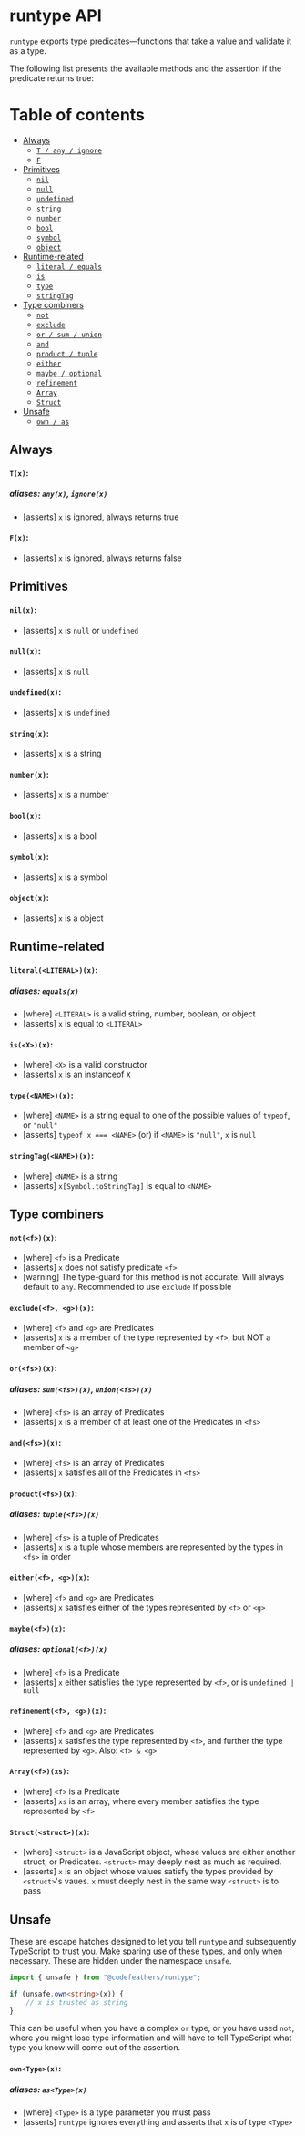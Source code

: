 # runtype API

`runtype` exports type predicates—functions that take a value and validate it as a type.

The following list presents the available methods and the assertion if the predicate returns true:

# Table of contents
- [Always](#always)
	- [`T / any / ignore`](#tx)
	- [`F`](#Fx)
- [Primitives](#primitives)
	- [`nil`](#nilx)
	- [`null`](#nullx)
	- [`undefined`](#undefinedx)
	- [`string`](#stringx)
	- [`number`](#numberx)
	- [`bool`](#boolx)
	- [`symbol`](#symbolx)
	- [`object`](#objectx)
- [Runtime-related](#runtime-related)
	- [`literal / equals`](#literalLITERALx)
	- [`is`](#isXx)
	- [`type`](#typeNAMEx)
	- [`stringTag`](#stringTagNAMEx)
- [Type combiners](#type-combiners)
	- [`not`](#notfx)
	- [`exclude`](#excludef-gx)
	- [`or / sum / union`](#orfsx)
	- [`and`](#andfsx)
	- [`product / tuple`](#productfsx)
	- [`either`](#eitherf-gx)
	- [`maybe / optional`](#maybefx)
	- [`refinement`](#refinementf-gx)
	- [`Array`](#Arrayfx)
	- [`Struct`](#Structstructx)
- [Unsafe](#unsafe)
	- [`own / as`](#owntypex)

## Always

#### **`T(x)`**:
##### aliases: **`any(x)`**, **`ignore(x)`**
- [asserts] `x` is ignored, always returns true

#### **`F(x)`**:
- [asserts] `x` is ignored, always returns false

## Primitives

#### **`nil(x)`**:
- [asserts] `x` is `null` or `undefined`

#### **`null(x)`**:
- [asserts] `x` is `null`

#### **`undefined(x)`**:
- [asserts] `x` is `undefined`

#### **`string(x)`**:
- [asserts] `x` is a string

#### **`number(x)`**:
- [asserts] `x` is a number

#### **`bool(x)`**:
- [asserts] `x` is a bool

#### **`symbol(x)`**:
- [asserts] `x` is a symbol

#### **`object(x)`**:
- [asserts] `x` is a object

## Runtime-related

#### **`literal(<LITERAL>)(x)`**:
##### aliases: **`equals(x)`**
- [where] `<LITERAL>` is a valid string, number, boolean, or object
- [asserts] `x` is equal to `<LITERAL>`

#### **`is(<X>)(x)`**:
- [where] `<X>` is a valid constructor
- [asserts] `x` is an instanceof `X`

#### **`type(<NAME>)(x)`**:
- [where] `<NAME>` is a string equal to one of the possible values of `typeof`, or `"null"`
- [asserts] `typeof x === <NAME>` (or) if `<NAME>` is `"null"`, `x` is `null`

#### **`stringTag(<NAME>)(x)`**:
- [where] `<NAME>` is a string
- [asserts] `x[Symbol.toStringTag]` is equal to `<NAME>`

## Type combiners

#### **`not(<f>)(x)`**:
- [where] `<f>` is a Predicate
- [asserts] `x` does not satisfy predicate `<f>`
- [warning] The type-guard for this method is not accurate. Will always default to `any`. Recommended to use `exclude` if possible

#### **`exclude(<f>, <g>)(x)`**:
- [where] `<f>` and `<g>` are Predicates
- [asserts] `x` is a member of the type represented by `<f>`, but NOT a member of `<g>`

#### **`or(<fs>)(x)`**:
##### aliases: **`sum(<fs>)(x)`**, **`union(<fs>)(x)`**
- [where] `<fs>` is an array of Predicates
- [asserts] `x` is a member of at least one of the Predicates in `<fs>`

#### **`and(<fs>)(x)`**:
- [where] `<fs>` is an array of Predicates
- [asserts] `x` satisfies all of the Predicates in `<fs>`

#### **`product(<fs>)(x)`**:
##### aliases: **`tuple(<fs>)(x)`**
- [where] `<fs>` is a tuple of Predicates
- [asserts] `x` is a tuple whose members are represented by the types in `<fs>` in order

#### **`either(<f>, <g>)(x)`**:
- [where] `<f>` and `<g>` are Predicates
- [asserts] `x` satisfies either of the types represented by `<f>` or `<g>`

#### **`maybe(<f>)(x)`**:
##### aliases: **`optional(<f>)(x)`**
- [where] `<f>` is a Predicate
- [asserts] `x` either satisfies the type represented by `<f>`, or is `undefined | null`

#### **`refinement(<f>, <g>)(x)`**:
- [where] `<f>` and `<g>` are Predicates
- [asserts] `x` satisfies the type represented by `<f>`, and further the type represented by `<g>`. Also: `<f> & <g>`

#### **`Array(<f>)(xs)`**:
- [where] `<f>` is a Predicate
- [asserts] `xs` is an array, where every member satisfies the type represented by `<f>`

#### **`Struct(<struct>)(x)`**:
- [where] `<struct>` is a JavaScript object, whose values are either another struct, or Predicates. `<struct>` may deeply nest as much as required.
- [asserts] `x` is an object whose values satisfy the types provided by `<struct>`'s vaues. `x` must deeply nest in the same way `<struct>` is to pass

## Unsafe

These are escape hatches designed to let you tell `runtype` and subsequently TypeScript to trust you. Make sparing use of these types, and only when necessary. These are hidden under the namespace `unsafe`.

```ts
import { unsafe } from "@codefeathers/runtype";

if (unsafe.own<string>(x)) {
	// x is trusted as string
}
```

This can be useful when you have a complex `or` type, or you have used `not`, where you might lose type information and will have to tell TypeScript what type you know will come out of the assertion.

#### **`own<Type>(x)`**:
##### aliases: **`as<Type>(x)`**
- [where] `<Type>` is a type parameter you must pass
- [asserts] `runtype` ignores everything and asserts that `x` is of type `<Type>`
